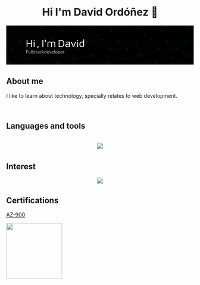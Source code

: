 <h1 align="center">Hi I'm David Ordóñez 👋</h1>

<p align="center">
<img src="github-header.png">
</p>
<h2>About me</h2>
<p>I like to learn about technology, specially relates to web development.</p>

<br>
<h2>Languages and tools<h2>
<p align="center">
<img src="https://skillicons.dev/icons?i=js,html,css,py,azure">
</p>

<h2>Interest</h2>
<p align="center">
  <img src="https://skillicons.dev/icons?i=nodejs,tailwind,django,fastapi,">
</p>

<h2>Certifications</h2>
  <a href="https://learn.microsoft.com/api/credentials/share/es-es/davidordoneznavarro-0661/B97FCE9073C95D76?sharingId=BC4E9AD0D3F185D0">
<p>AZ-900</p>
<img width="150px" height="150px" src="https://learn.microsoft.com/es-mx/media/learn/certification/badges/microsoft-certified-fundamentals-badge.svg">
  </a>

  
<!--
<img align="center" src="https://github-readme-stats.vercel.app/api?username=Haldamird212&include_all_commits=false&count_private=true&show_icons=true&line_height=20&title_color=2B5BBD&icon_color=1124BB&text_color=A1A1A1&bg_color=0,000000,130F40" alt="my Github Stats"/>
-->
